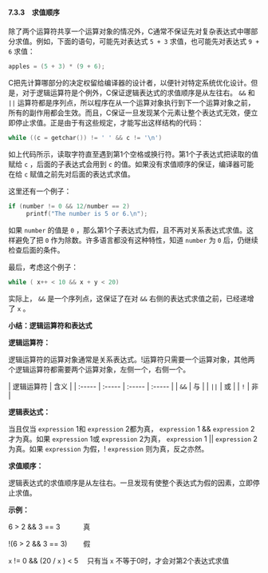 #### 7.3.3　求值顺序

除了两个运算符共享一个运算对象的情况外，C通常不保证先对复杂表达式中哪部分求值。例如，下面的语句，可能先对表达式 `5 + 3` 求值，也可能先对表达式 `9 + 6` 求值：

```c
apples = (5 + 3) * (9 + 6);
```

C把先计算哪部分的决定权留给编译器的设计者，以便针对特定系统优化设计。但是，对于逻辑运算符是个例外，C保证逻辑表达式的求值顺序是从左往右。 `&&` 和 `||` 运算符都是序列点，所以程序在从一个运算对象执行到下一个运算对象之前，所有的副作用都会生效。而且，C保证一旦发现某个元素让整个表达式无效，便立即停止求值。正是由于有这些规定，才能写出这样结构的代码：

```c
while ((c = getchar()) != ' ' && c != '\n')
```

如上代码所示，读取字符直至遇到第1个空格或换行符。第1个子表达式把读取的值赋给 `c` ，后面的子表达式会用到 `c` 的值。如果没有求值顺序的保证，编译器可能在给 `c` 赋值之前先对后面的表达式求值。

这里还有一个例子：

```c
if (number != 0 && 12/number == 2)
     printf("The number is 5 or 6.\n");
```

如果 `number` 的值是 `0` ，那么第1个子表达式为假，且不再对关系表达式求值。这样避免了把 `0` 作为除数。许多语言都没有这种特性，知道 `number` 为 `0` 后，仍继续检查后面的条件。

最后，考虑这个例子：

```c
while ( x++ < 10 && x + y < 20)
```

实际上， `&&` 是一个序列点，这保证了在对 `&&` 右侧的表达式求值之前，已经递增了 `x` 。



**小结：逻辑运算符和表达式**

**逻辑运算符：**

逻辑运算符的运算对象通常是关系表达式。!运算符只需要一个运算对象，其他两个逻辑运算符都需要两个运算对象，左侧一个，右侧一个。

| 逻辑运算符 | 含义 |
| :-----  | :-----  | :-----  | :-----  |
| `&&` | 与 |
| `||` | 或 |
| `!` | 非 |

**逻辑表达式：**

当且仅当 `expression` 1和 `expression` 2都为真， `expression` 1 &&  `expression` 2才为真。如果 `expression` 1或 `expression` 2为真， `expression` 1 ||  `expression` 2为真。如果 `expression` 为假，! `expression` 则为真，反之亦然。

**求值顺序：**

逻辑表达式的求值顺序是从左往右。一旦发现有使整个表达式为假的因素，立即停止求值。

**示例：**

6 > 2 && 3 == 3 　　　真

!(6 > 2 && 3 == 3) 　　假

`x`  != 0 && (20 /  `x` ) < 5 　只有当 `x` 不等于0时，才会对第2个表达式求值



